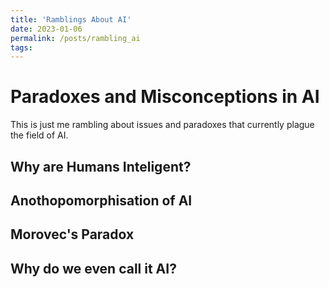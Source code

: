 ```yaml
---
title: 'Ramblings About AI'
date: 2023-01-06
permalink: /posts/rambling_ai
tags:
---
```


Paradoxes and Misconceptions in AI
======

This is just me rambling about issues and paradoxes that currently plague the field of AI.

Why are Humans Inteligent?
------


Anothopomorphisation of AI
------

Morovec's Paradox
------

Why do we even call it AI?
------

